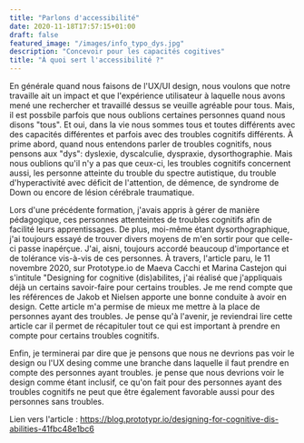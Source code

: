 ```yaml
---
title: "Parlons d'accessibilité"
date: 2020-11-18T17:57:15+01:00
draft: false
featured_image: "/images/info_typo_dys.jpg"
description: "Concevoir pour les capacités cogitives"
title: "À quoi sert l'accessibilité ?"
---
```


En générale quand nous faisons de l'UX/UI design, nous voulons que notre travaille ait un impact et que l'expérience utilisateur à laquelle nous avons mené une rechercher et travaillé dessus se veuille agréable pour tous. Mais, il est possbile parfois que nous oublions certaines personnes quand nous disons "tous".
Et oui, dans la vie nous sommes tous et toutes différents avec des capacités différentes et parfois avec des troubles cognitifs différents. 
À prime abord, quand nous entendons parler de troubles cognitifs, nous pensons aux "dys": dyslexie, dyscalculie, dyspraxie, dysorthographie. Mais nous oublions qu'il n'y a pas que ceux-ci, les troubles cognitifs concernent aussi, les personne atteinte du trouble du spectre autistique, du trouble d'hyperactivité avec déficit de l'attention, de démence, de syndrome de Down ou encore de lésion  cérébrale traumatique.

Lors d'une précédente formation, j'avais appris à gérer de manière pédagogique, ces personnes attenteintes de troubles cognitifs afin de facilité leurs apprentissages. De plus, moi-même étant dysorthographique, j'ai toujours essayé de trouver divers moyens de m'en sortir pour que celle-ci passe inapérçue. J'ai, aisni, toujours accordé beaucoup d'importance et de tolérance vis-à-vis de ces personnes. 
À travers, l'article paru, le 11 novembre 2020, sur Prototype.io de Maeva Cacchi et Marina Castejon qui s'intitule "Designing for cognitive (dis)abilites, j'ai réalisé que j'appliquais déjà un certains savoir-faire pour certains troubles. Je me rend compte que les références de Jakob et Nielsen apporte une bonne conduite à avoir en design. Cette article m'a permise de mieux me mettre à la place de personnes ayant des troubles. Je pense qu'à l'avenir, je reviendrai lire cette article car il permet de récapituler tout ce qui est important à prendre en compte pour certains troubles cognitifs. 

Enfin, je terminerai par dire que je pensons que nous ne devrions pas voir le design ou l'UX desing comme une branche dans laquelle il faut prendre en compte des personnes ayant troubles. je pense que nous devrions voir le design comme étant inclusif, ce qu'on fait pour des personnes ayant des troubles cognitifs ne peut que être également favorable aussi pour des personnes sans troubles.

Lien vers l'article : https://blog.prototypr.io/designing-for-cognitive-dis-abilities-41fbc48e1bc6